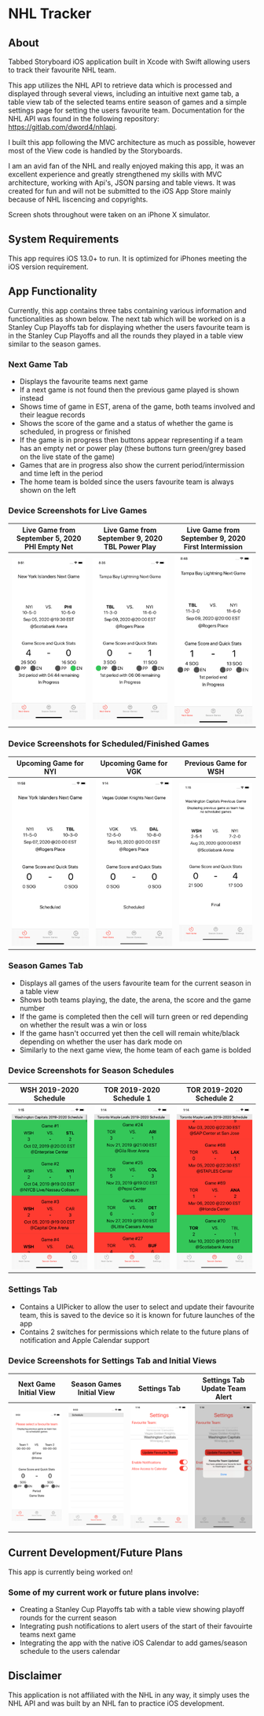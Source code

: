 # NHL Tracker

## About

Tabbed Storyboard iOS application built in Xcode with Swift allowing users to track their favourite NHL team.

This app utilizes the NHL API to retrieve data which is processed and displayed through several views, including an intuitive next game tab, a table view tab of the selected teams entire season of games and a simple settings page for setting the users favourite team. Documentation for the NHL API was found in the following repository: https://gitlab.com/dword4/nhlapi.

I built this app following the MVC architecture as much as possible, however most of the View code is handled by the Storyboards.

I am an avid fan of the NHL and really enjoyed making this app, it was an excellent experience and greatly strengthened my skills with MVC architecture, working with Api's, JSON parsing and table views. It was created for fun and will not be submitted to the iOS App Store mainly because of NHL liscencing and copyrights.

Screen shots throughout were taken on an iPhone X simulator.

## System Requirements

This app requires iOS 13.0+ to run. It is optimized for iPhones meeting the iOS version requirement.

## App Functionality

Currently, this app contains three tabs containing various information and functionalities as shown below. The next tab which will be worked on is a Stanley Cup Playoffs tab for displaying whether the users favourite team is in the Stanley Cup Playoffs and all the rounds they played in a table view similar to the season games.

### Next Game Tab

* Displays the favourite teams next game
* If a next game is not found then the previous game played is shown instead
* Shows time of game in EST, arena of the game, both teams involved and their league records
* Shows the score of the game and a status of whether the game is scheduled, in progress or finished
* If the game is in progress then buttons appear representing if a team has an empty net or power play (these buttons turn green/grey based on the live state of the game)
* Games that are in progress also show the current period/intermission and time left in the period
* The home team is bolded since the users favourite team is always shown on the left

### Device Screenshots for Live Games

Live Game from September 5, 2020 PHI Empty Net | Live Game from September 9, 2020 TBL Power Play | Live Game from September 9, 2020 First Intermission
---------------------------------------------- | ----------------------------------------------- | ---------------------------------------------------
![alt text](NHL-Tracker-Screenshots/NYIvsPHILiveEmptyNet.png?raw=true) | ![alt text](NHL-Tracker-Screenshots/TBLLivePowerPlay.png?raw=true) | ![alt text](NHL-Tracker-Screenshots/TBLLiveIntermission.png?raw=true)

### Device Screenshots for Scheduled/Finished Games

Upcoming Game for NYI | Upcoming Game for VGK | Previous Game for WSH
----------------------| --------------------- | ---------------------
![alt text](NHL-Tracker-Screenshots/NYINextGame.png?raw=true) | ![alt text](NHL-Tracker-Screenshots/VGKNextGame.png?raw=true) | ![alt text](NHL-Tracker-Screenshots/WSHPreviousGame.png?raw=true)

### Season Games Tab

* Displays all games of the users favourite team for the current season in a table view
* Shows both teams playing, the date, the arena, the score and the game number
* If the game is completed then the cell will turn green or red depending on whether the result was a win or loss
* If the game hasn't occurred yet then the cell will remain white/black depending on whether the user has dark mode on
* Similarly to the next game view, the home team of each game is bolded

### Device Screenshots for Season Schedules

WSH 2019-2020 Schedule | TOR 2019-2020 Schedule 1 | TOR 2019-2020 Schedule 2
-----------------------| ------------------------ | ------------------------
![alt text](NHL-Tracker-Screenshots/WSHSchedule1.png?raw=true) | ![alt text](NHL-Tracker-Screenshots/TORSchedule2.png?raw=true) | ![alt text](NHL-Tracker-Screenshots/TORSchedule3.png?raw=true)

### Settings Tab

* Contains a UIPicker to allow the user to select and update their favourite team, this is saved to the device so it is known for future launches of the app
* Contains 2 switches for permissions which relate to the future plans of notification and Apple Calendar support

### Device Screenshots for Settings Tab and Initial Views

Next Game Initial View | Season Games Initial View | Settings Tab | Settings Tab Update Team Alert
-----------------------| ------------------------- | ------------ | ------------------------------
![alt text](NHL-Tracker-Screenshots/DefaultNextGameTab.png?raw=true) | ![alt text](NHL-Tracker-Screenshots/InitialSeasonGamesTab.png?raw=true) | ![alt text](NHL-Tracker-Screenshots/Settings1.png?raw=true) | ![alt text](NHL-Tracker-Screenshots/Settings2.png?raw=true)

## Current Development/Future Plans

This app is currently being worked on!

### Some of my current work or future plans involve:

* Creating a Stanley Cup Playoffs tab with a table view showing playoff rounds for the current season
* Integrating push notifications to alert users of the start of their favouirte teams next game
* Integrating the app with the native iOS Calendar to add games/season schedule to the users calendar

## Disclaimer
This application is not affiliated with the NHL in any way, it simply uses the NHL API and was built by an NHL fan to practice iOS development.
